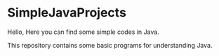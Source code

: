# SimpleJavaProjects

Hello, Here you can find some simple codes in Java.


This repository contains some basic programs for understanding Java.

